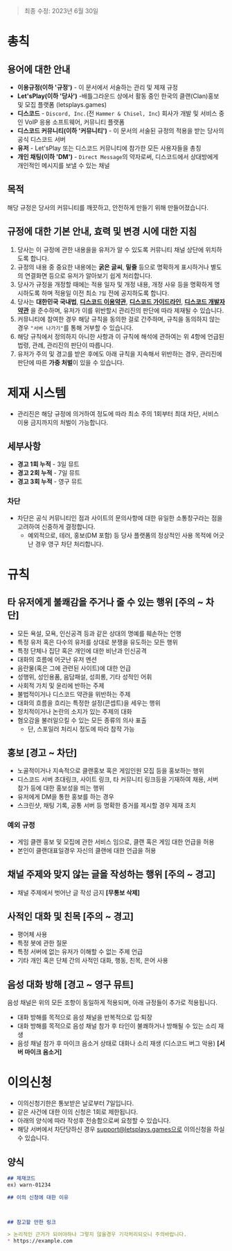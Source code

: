 > 최종 수정: 2023년 6월 30일

# 총칙

## 용어에 대한 안내

* **이용규정(이하 '규정')** - 이 문서에서 서술하는 관리 및 제재 규정
* **Let'sPlay(이하 '당사')** -배틀그라운드 상에서 활동 중인 한국의 클랜(Clan)홍보 및 모집 플랫폼 (letsplays.games)
* **디스코드** - ``Discord, Inc.``(전 ``Hammer & Chisel, Inc``) 회사가 개발 및 서비스 중인 VoIP 응용 소프트웨어, 커뮤니티 플랫폼
* **디스코드 커뮤니티(이하 '커뮤니티')** - 이 문서의 서술된 규정의 적용을 받는 당사의 공식 디스코드 서버
* **유저** - Let'sPlay 또는 디스코드 커뮤니티에 참가한 모든 사용자들을 총칭
* **개인 채팅(이하 'DM')** - ``Direct Message``의 약자로써, 디스코드에서 상대방에게 개인적인 메시지를 보낼 수 있는 채널

## 목적

해당 규정은 당사의 커뮤니티를 깨끗하고, 안전하게 만들기 위해 만들어졌습니다.
## 규정에 대한 기본 안내, 효력 및 변경 시에 대한 지침

1. 당사는 이 규정에 관한 내용을을 유저가 알 수 있도록 커뮤니티 채널 상단에 위치하도록 합니다.
2. 규정의 내용 중 중요한 내용에는 **굵은 글씨**, __밑줄__ 등으로 명확하게 표시하거나 별도의 연결화면 등으로 유저가 알아보기 쉽게 처리합니다.
3. 당사가 규정을 개정할 때에는 적용 일자 및 개정 내용, 개정 사유 등을 명확하게 명시하도록 하며 적용일 이전 최소 `7일` 전에 공지하도록 합니다.
4. 당사는 **대한민국 국내법**, **[디스코드 이용약관](https://discord.com/tos)**, **[디스코드 가이드라인](https://discord.com/guidelines)**, **[디스코드 개발자 약관](https://discord.com/developers/docs/legal)** 을 준수하며, 유저가 이를 위반할시 관리진의 판단에 따라 제재될 수 있습니다.
5. 커뮤니티에 참여한 경우 해당 규칙을 동의한 걸로 간주하며, 규칙을 동의하지 않는 경우 ``"서버 나가기"``를 통해 거부할 수 있습니다.
6. 해당 규칙에서 정의하지 아니한 사항과 이 규칙에 해석에 관하여는 위 4항에 언급된 법령, 관례, 관리진의 판단이 따릅니다.
7. 유저가 주의 및 경고를 받은 후에도 아래 규칙을 지속해서 위반하는 경우, 관리진에 판단에 따른 **가중 처벌**이 있을 수 있습니다.

# 제재 시스템

- 관리진은 해당 규정에 의거하여 정도에 따라 최소 주의 1회부터 최대 차단, 서비스 이용 금지까지의 처벌이 가능합니다.

## 세부사항

* **경고 1회 누적** - 3일 뮤트
* **경고 2회 누적** - 7일 뮤트
* **경고 3회 누적** - 영구 뮤트

### 차단

- 차단은 공식 커뮤니티인 점과 사이트의 문의사항에 대한 유일한 소통창구라는 점을 고려하여 신중하게 결정합니다.
    - 예외적으로, 테러, 홍보(DM 포함) 등 당사 플랫폼의 정상적인 사용 목적에 어긋난 경우 영구 차단 처리합니다.

# 규칙

## 타 유저에게 불쾌감을 주거나 줄 수 있는 행위 [주의 ~ 차단]

- 모든 욕설, 모욕, 인신공격 등과 같은 상대의 명예를 훼손하는 언행
- 특정 유저 혹은 다수의 유저를 상대로 분쟁을 유도하는 모든 행위
- 특정 단체나 집단 혹은 개인에 대한 비난과 인신공격
- 대화의 흐름에 어긋난 유저 멘션
- 음란물(혹은 그에 관련된 사이트)에 대한 언급
- 성행위, 성인용품, 음담패설, 성희롱, 기타 성적인 어휘
- 사회적 가치 및 윤리에 반하는 주제
- 불법적이거나 디스코드 약관을 위반하는 주제
- 대화의 흐름을 흐리는 특정한 설정(콘셉트)을 세우는 행위
- 정치적이거나 논란의 소지가 있는 주제의 대화
- 혐오감을 불러일으킬 수 있는 모든 종류의 의사 표출
  * 단, 스포일러 처리시 정도에 따라 참작 가능

## 홍보 [경고 ~ 차단]

- 노골적이거나 지속적으로 클랜홍보 혹은 게임인원 모집 등을 홍보하는 행위
- 디스코드 서버 초대링크, 사이트 링크, 타 커뮤니티 링크등을 기재하여 채용, 서버 참가 등에 대한 홍보성을 띄는 행위
- 유저에게 DM을 통한 홍보를 하는 경우
- 스크린샷, 채팅 기록, 공통 서버 등 명확한 증거를 제시할 경우 제재 조치

### 예외 규정

- 게임 클랜 홍보 및 모집에 관한 서비스 임으로, 클랜 혹은 게임 대한 언급을 허용
- 본인이 클랜대표일경우 자신의 클랜에 대한 언급을 허용

## 채널 주제와 맞지 않는 글을 작성하는 행위 [주의 ~ 경고]

- 채널 주제에서 벗어난 글 작성 금지 **[무통보 삭제]**

## 사적인 대화 및 친목 [주의 ~ 경고]

- 평어체 사용
- 특정 봇에 관한 질문
- 특정 서버에 없는 유저가 이해할 수 없는 주제 언급
- 기타 개인 혹은 단체 간의 사적인 대화, 행동, 친목, 은어 사용

## 음성 대화 방해 [경고 ~ 영구 뮤트]

음성 채널은 위의 모든 조항이 동일하게 적용되며, 아래 규정들이 추가로 적용됩니다.
- 대화 방해를 목적으로 음성 채널을 반복적으로 입·퇴장
- 대화 방해를 목적으로 음성 채널 참가 후 타인이 불쾌하거나 방해될 수 있는 소리 재생
- 음성 채널 참가 후 마이크 음소거 상태로 대화나 소리 재생 (디스코드 버그 악용) **[서버 마이크 음소거]**

# 이의신청

- 이의신청기한은 통보받은 날로부터 7일입니다.
- 같은 사건에 대한 이의 신청은 1회로 제한됩니다.
- 아래의 양식에 따라 작성후 전송함으로써 요청할 수 있습니다.
- 해당 서버에서 차단당하신 경우 support@letsplays.games으로 이의신청을 하실 수 있습니다.

## 양식

```md
## 제재코드
ex) warn-01234

## 이의 신청에 대한 이유



## 참고할 만한 링크

> 논리적인 근거가 되어야하나 그렇지 않을경우 기각처리되오니 주의바랍니다.
* https://example.com
```
